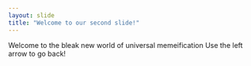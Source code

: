 ```yaml
---
layout: slide
title: "Welcome to our second slide!"
---
```

Welcome to the bleak new world of universal memeification 
Use the left arrow to go back!
